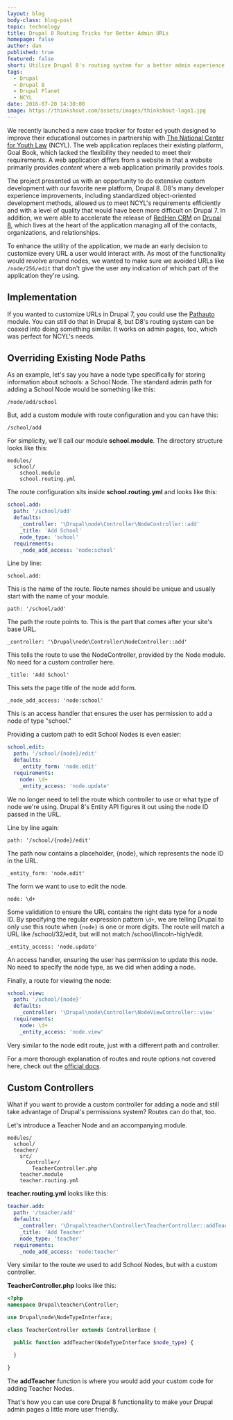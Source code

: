 ```yaml
---
layout: blog
body-class: blog-post
topic: technology
title: Drupal 8 Routing Tricks for Better Admin URLs
homepage: false
author: dan
published: true
featured: false
short: Utilize Drupal 8's routing system for a better admin experience.
tags:
  - Drupal
  - Drupal 8
  - Drupal Planet
  - NCYL
date: 2016-07-20 14:30:00
image: https://thinkshout.com/assets/images/thinkshout-logo1.jpg
---
```


We recently launched a new case tracker for foster ed youth designed to improve their educational outcomes in partnership with [The National Center for Youth Law](http://youthlaw.org/) (NCYL). The web application replaces their existing platform, Goal Book, which lacked the flexibility they needed to meet their requirements. A web application differs from a website in that a website primarily provides *content* where a web application primarily provides *tools*.

The project presented us with an opportunity to do extensive custom development with our favorite new platform, Drupal 8. D8's many developer experience improvements, including standardized object-oriented development methods, allowed us to meet NCYL's requirements efficiently and with a level of quality that would have been more difficult on Drupal 7. In addition, we were able to accelerate the release of [RedHen CRM](https://drupal.org/project/redhen) on [Drupal 8](https://www.drupal.org/project/redhen/releases/8.x-1.0-alpha1), which lives at the heart of the application managing all of the contacts, organizations, and relationships.

To enhance the utility of the application, we made an early decision to customize every URL a user would interact with. As most of the functionality would revolve around nodes, we wanted to make sure we avoided URLs like `/node/256/edit` that don't give the user any indication of which part of the application they're using.

## Implementation

If you wanted to customize URLs in Drupal 7, you could use the [Pathauto](https://www.drupal.org/project/pathauto) module. You can still do that in Drupal 8, but D8's routing system can be coaxed into doing something similar. It works on admin pages, too, which was perfect for NCYL's needs.

## Overriding Existing Node Paths

As an example, let's say you have a node type specifically for storing information about schools: a School Node. The standard admin path for adding a School Node would be something like this:

`/node/add/school`

But, add a custom module with route configuration and you can have this:

`/school/add`

For simplicity, we'll call our module **school.module**. The directory structure looks like this:

```
modules/
  school/
    school.module
    school.routing.yml
```

The route configuration sits inside **school.routing.yml** and looks like this:

~~~yaml
school.add:
  path: '/school/add'
  defaults:
    _controller: '\Drupal\node\Controller\NodeController::add'
    _title: 'Add School'
    node_type: 'school'
  requirements:
    _node_add_access: 'node:school'
~~~

Line by line:

`school.add:`

This is the name of the route. Route names should be unique and usually start with the name of your module.

`path: '/school/add'`

The path the route points to. This is the part that comes after your site's base URL.

`_controller: '\Drupal\node\Controller\NodeController::add'`

This tells the route to use the NodeController, provided by the Node module. No need for a custom controller here.

`_title: 'Add School'`

This sets the page title of the node add form.

`_node_add_access: 'node:school'`

This is an access handler that ensures the user has permission to add a node of type "school."

Providing a custom path to edit School Nodes is even easier:

~~~yaml
school.edit:
  path: '/school/{node}/edit'
  defaults:
    _entity_form: 'node.edit'
  requirements:
    node: \d+
    _entity_access: 'node.update'
~~~

We no longer need to tell the route which controller to use or what type of node we're using. Drupal 8's Entity API figures it out using the node ID passed in the URL.

Line by line again:

`path: '/school/{node}/edit'`

The path now contains a placeholder, {node}, which represents the node ID in the URL.

`_entity_form: 'node.edit'`

The form we want to use to edit the node.

`node: \d+`

Some validation to ensure the URL contains the right data type for a node ID. By specifying the regular expression pattern `\d+`, we are telling Drupal to only use this route when `{node}` is one or more digits. The route will match a URL like /school/32/edit, but will not match /school/lincoln-high/edit.

`_entity_access: 'node.update'`

An access handler, ensuring the user has permission to update this node. No need to specify the node type, as we did when adding a node.

Finally, a route for viewing the node:

~~~yaml
school.view:
  path: '/school/{node}'
  defaults:
    _controller: '\Drupal\node\Controller\NodeViewController::view'
  requirements:
    node: \d+
    _entity_access: 'node.view'
~~~

Very similar to the node edit route, just with a different path and controller.

For a more thorough explanation of routes and route options not covered here, check out the [official docs](https://www.drupal.org/node/2092643).

## Custom Controllers

What if you want to provide a custom controller for adding a node and still take advantage of Drupal's permissions system? Routes can do that, too.

Let's introduce a Teacher Node and an accompanying module.

```
modules/
  school/
  teacher/
    src/
      Controller/
        TeacherController.php
    teacher.module
    teacher.routing.yml
```

**teacher.routing.yml** looks like this:

~~~yaml
teacher.add:
  path: '/teacher/add'
  defaults:
    _controller: '\Drupal\teacher\Controller\TeacherController::addTeacher'
    _title: 'Add Teacher'
    node_type: 'teacher'
  requirements:
    _node_add_access: 'node:teacher'
~~~

Very similar to the route we used to add School Nodes, but with a custom controller.

**TeacherController.php** looks like this:

~~~php
<?php
namespace Drupal\teacher\Controller;

use Drupal\node\NodeTypeInterface;

class TeacherController extends ControllerBase {

  public function addTeacher(NodeTypeInterface $node_type) {

  }

}
~~~

The **addTeacher** function is where you would add your custom code for adding Teacher Nodes.

That's how you can use core Drupal 8 functionality to make your Drupal admin pages a little more user friendly.
